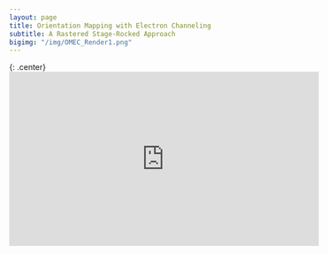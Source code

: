 ```yaml
---
layout: page
title: Orientation Mapping with Electron Channeling
subtitle: A Rastered Stage-Rocked Approach
bigimg: "/img/OMEC_Render1.png"
---
```


{: .center} <iframe width="560" height="315" src="https://www.youtube.com/embed/mAvC3zD98x4" frameborder="0" allow="autoplay; encrypted-media" allowfullscreen></iframe>
